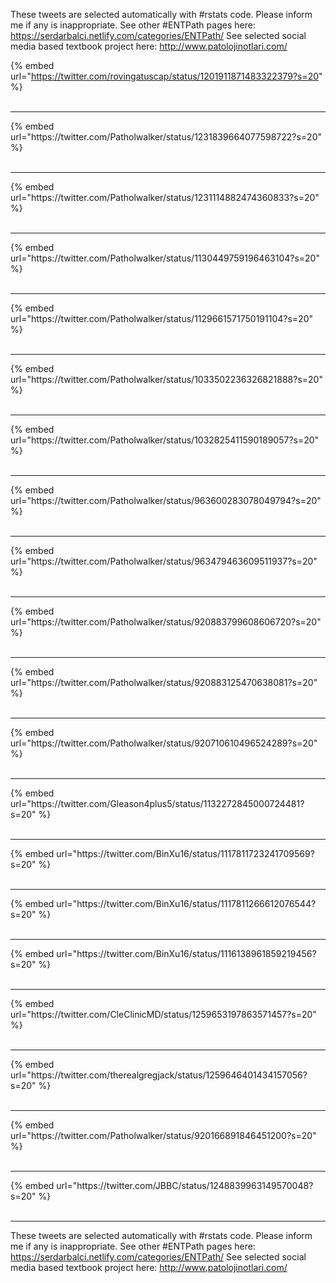 

These tweets are selected automatically with #rstats code. Please inform me if any is inappropriate.
See other #ENTPath pages here: https://serdarbalci.netlify.com/categories/ENTPath/ 
See selected social media based textbook project here: http://www.patolojinotlari.com/

{% embed url="https://twitter.com/rovingatuscap/status/1201911871483322379?s=20" %}<br>
<br>
<hr>
{% embed url="https://twitter.com/Patholwalker/status/1231839664077598722?s=20" %}<br>
<br>
<hr>
{% embed url="https://twitter.com/Patholwalker/status/1231114882474360833?s=20" %}<br>
<br>
<hr>
{% embed url="https://twitter.com/Patholwalker/status/1130449759196463104?s=20" %}<br>
<br>
<hr>
{% embed url="https://twitter.com/Patholwalker/status/1129661571750191104?s=20" %}<br>
<br>
<hr>
{% embed url="https://twitter.com/Patholwalker/status/1033502236326821888?s=20" %}<br>
<br>
<hr>
{% embed url="https://twitter.com/Patholwalker/status/1032825411590189057?s=20" %}<br>
<br>
<hr>
{% embed url="https://twitter.com/Patholwalker/status/963600283078049794?s=20" %}<br>
<br>
<hr>
{% embed url="https://twitter.com/Patholwalker/status/963479463609511937?s=20" %}<br>
<br>
<hr>
{% embed url="https://twitter.com/Patholwalker/status/920883799608606720?s=20" %}<br>
<br>
<hr>
{% embed url="https://twitter.com/Patholwalker/status/920883125470638081?s=20" %}<br>
<br>
<hr>
{% embed url="https://twitter.com/Patholwalker/status/920710610496524289?s=20" %}<br>
<br>
<hr>
{% embed url="https://twitter.com/Gleason4plus5/status/1132272845000724481?s=20" %}<br>
<br>
<hr>
{% embed url="https://twitter.com/BinXu16/status/1117811723241709569?s=20" %}<br>
<br>
<hr>
{% embed url="https://twitter.com/BinXu16/status/1117811266612076544?s=20" %}<br>
<br>
<hr>
{% embed url="https://twitter.com/BinXu16/status/1116138961859219456?s=20" %}<br>
<br>
<hr>
{% embed url="https://twitter.com/CleClinicMD/status/1259653197863571457?s=20" %}<br>
<br>
<hr>
{% embed url="https://twitter.com/therealgregjack/status/1259646401434157056?s=20" %}<br>
<br>
<hr>
{% embed url="https://twitter.com/Patholwalker/status/920166891846451200?s=20" %}<br>
<br>
<hr>
{% embed url="https://twitter.com/JBBC/status/1248839963149570048?s=20" %}<br>
<br>
<hr>


These tweets are selected automatically with #rstats code. Please inform me if any is inappropriate.
See other #ENTPath pages here: https://serdarbalci.netlify.com/categories/ENTPath/ 
See selected social media based textbook project here: http://www.patolojinotlari.com/
